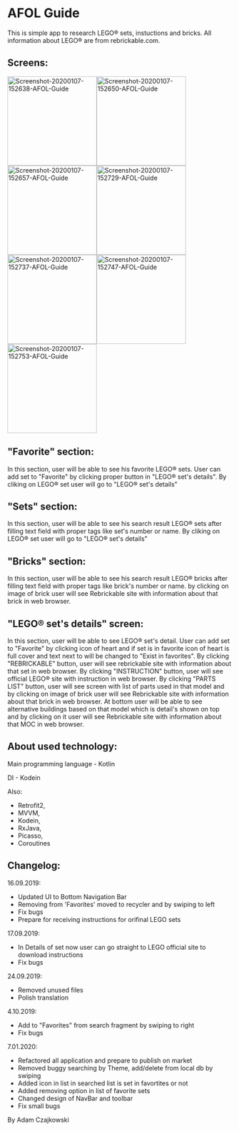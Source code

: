 # AFOL Guide

This is simple app to research LEGO® sets, instuctions and bricks. All information about LEGO® are from rebrickable.com. 

Screens:
---------------------------
<img src="https://i.ibb.co/znn6Rb1/Screenshot-20200107-152638-AFOL-Guide.jpg" alt="Screenshot-20200107-152638-AFOL-Guide" width="200"><img src="https://i.ibb.co/r418qyJ/Screenshot-20200107-152650-AFOL-Guide.jpg" alt="Screenshot-20200107-152650-AFOL-Guide" width="200"><img src="https://i.ibb.co/5nM3940/Screenshot-20200107-152657-AFOL-Guide.jpg" alt="Screenshot-20200107-152657-AFOL-Guide" width="200"><img src="https://i.ibb.co/LQjSCnG/Screenshot-20200107-152729-AFOL-Guide.jpg" alt="Screenshot-20200107-152729-AFOL-Guide" width="200"><img src="https://i.ibb.co/DbSsCPQ/Screenshot-20200107-152737-AFOL-Guide.jpg" alt="Screenshot-20200107-152737-AFOL-Guide" width="200"><img src="https://i.ibb.co/6RQM4gj/Screenshot-20200107-152747-AFOL-Guide.jpg" alt="Screenshot-20200107-152747-AFOL-Guide" width="200"><img src="https://i.ibb.co/QfLm4fH/Screenshot-20200107-152753-AFOL-Guide.jpg" alt="Screenshot-20200107-152753-AFOL-Guide" width="200">

"Favorite" section:
-----------------------------
In this section, user will be able to see his favorite LEGO® sets. User can add set to "Favorite" by clicking proper button in "LEGO® set's details".
By cliking on LEGO® set user will go to "LEGO® set's details"

"Sets" section:
------------------------------
In this section, user will be able to see his search result LEGO® sets after filling text field with proper tags like set's number or name. 
By cliking on LEGO® set user will go to "LEGO® set's details"

"Bricks" section:
-------------------------------
In this section, user will be able to see his search result LEGO® bricks after filling text field with proper tags like brick's number or name. 
by clicking on image of brick user will see Rebrickable site with information about that brick in web browser.

"LEGO® set's details" screen:
-------------------------------
In this section, user will be able to see LEGO® set's detail. User can add set to "Favorite" by clicking icon of heart and if set is in favorite icon of heart is full cover and text next to will be changed to "Exist in favorites".
By clicking "REBRICKABLE" button, user will see rebrickable site with information about that set in web browser.
By clicking "INSTRUCTION" button, user will see official LEGO® site with instruction in web browser.
By clicking "PARTS LIST" button, user will see screen with list of parts used in that model and by clicking on image of brick user will see Rebrickable site with information about that brick in web browser.
At bottom user will be able to see alternative buildings based on that model which is detail's shown on top and by clicking on it user will see Rebrickable site with information about that MOC in web browser.

About used technology:
-----------------------------
Main programming language - Kotlin

DI - Kodein

Also:
- Retrofit2,
- MVVM,
- Kodein,
- RxJava,
- Picasso,
- Coroutines

Changelog: 
--------------------------
16.09.2019: 
 - Updated UI to Bottom Navigation Bar
 - Removing from 'Favorites' moved to recycler and by swiping to left 
 - Fix bugs 
 - Prepare for receiving instructions for orifinal LEGO sets

17.09.2019:
 - In Details of set now user can go straight to LEGO official site to download instructions
 - Fix bugs
 
 24.09.2019:
 - Removed unused files
 - Polish translation
 
 4.10.2019:
 - Add to "Favorites" from search fragment by swiping to right
 - Fix bugs
 
 7.01.2020:
- Refactored all application and prepare to publish on market
- Removed buggy searching by Theme, add/delete from local db by swiping
- Added icon in list in searched list is set in favortites or not
- Added removing option in list of favorite sets
- Changed design of NavBar and toolbar
- Fix small bugs
 
By Adam Czajkowski
